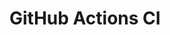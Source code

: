 # GitHub Actions CI




















































































































































































































































































































































































































































































































































































































































































































































































































































































































































































































































































































































































































































































































































































































































































































































































































































































































































































































































































































































































































































































































































































































































































































































































































































































































































































































































































































































































































































































































































































































































































































































































































































































































































































































































































































































































































